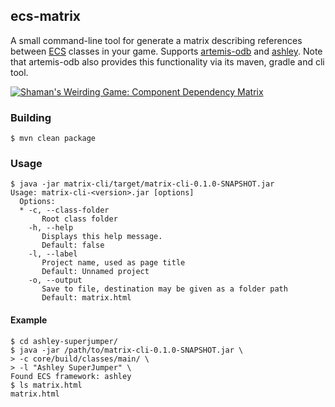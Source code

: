 ## ecs-matrix

A small command-line tool for generate a matrix describing references between [ECS][ecs] classes in your game.
Supports [artemis-odb][artemis] and [ashley][ashley]. Note that artemis-odb also provides this functionality
via its maven, gradle and cli tool.

  [ecs]: http://en.wikipedia.org/wiki/Entity_component_system
  [artemis]: https://github.com/junkdog/artemis-odb
  [ashley]: https://github.com/libgdx/ashley


[![Shaman's Weirding Game: Component Dependency Matrix](https://raw.githubusercontent.com/wiki/junkdog/artemis-odb/images/cdm.png)](http://junkdog.github.io/matrix.html)


### Building
```
$ mvn clean package
```

### Usage 

```
$ java -jar matrix-cli/target/matrix-cli-0.1.0-SNAPSHOT.jar 
Usage: matrix-cli-<version>.jar [options]
  Options:
  * -c, --class-folder
       Root class folder
    -h, --help
       Displays this help message.
       Default: false
    -l, --label
       Project name, used as page title
       Default: Unnamed project
    -o, --output
       Save to file, destination may be given as a folder path
       Default: matrix.html

```

#### Example
```
$ cd ashley-superjumper/
$ java -jar /path/to/matrix-cli-0.1.0-SNAPSHOT.jar \
> -c core/build/classes/main/ \
> -l "Ashley SuperJumper" \
Found ECS framework: ashley
$ ls matrix.html 
matrix.html
```
